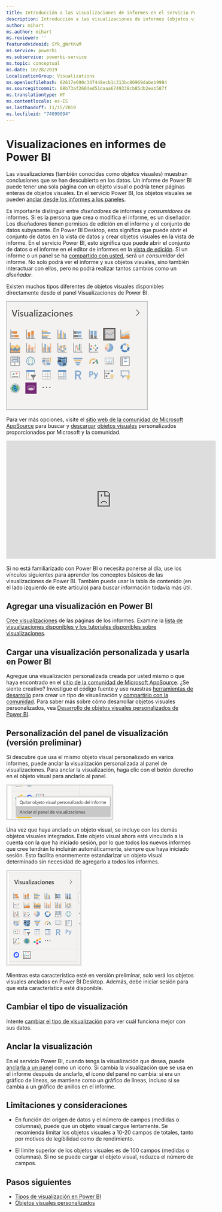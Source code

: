 ```yaml
---
title: Introducción a las visualizaciones de informes en el servicio Power BI y en Power BI Desktop
description: Introducción a las visualizaciones de informes (objetos visuales) en Microsoft Power BI.
author: mihart
ms.author: mihart
ms.reviewer: ''
featuredvideoid: SYk_gWrtKvM
ms.service: powerbi
ms.subservice: powerbi-service
ms.topic: conceptual
ms.date: 10/28/2019
LocalizationGroup: Visualizations
ms.openlocfilehash: 02617e690c347448ecb1c313bc86969dabeb9984
ms.sourcegitcommit: 08b73af260ded51daaa6749338cb85db2eab587f
ms.translationtype: HT
ms.contentlocale: es-ES
ms.lasthandoff: 11/15/2019
ms.locfileid: "74099094"
---
```

# <a name="visualizations-in-power-bi-reports"></a>Visualizaciones en informes de Power BI

Las visualizaciones (también conocidas como objetos visuales) muestran conclusiones que se han descubierto en los datos. Un informe de Power BI puede tener una sola página con un objeto visual o podría tener páginas enteras de objetos visuales. En el servicio Power BI, los objetos visuales se pueden [anclar desde los informes a los paneles](../service-dashboard-pin-tile-from-report.md).

Es importante distinguir entre *diseñadores* de informes y *consumidores* de informes.  Si es la persona que crea o modifica el informe, es un diseñador.  Los diseñadores tienen permisos de edición en el informe y el conjunto de datos subyacente. En Power BI Desktop, esto significa que puede abrir el conjunto de datos en la vista de datos y crear objetos visuales en la vista de informe. En el servicio Power BI, esto significa que puede abrir el conjunto de datos o el informe en el editor de informes en la [vista de edición](../consumer/end-user-reading-view.md). Si un informe o un panel se ha [compartido con usted](../consumer/end-user-shared-with-me.md), será un *consumidor* del informe. No solo podrá ver el informe y sus objetos visuales, sino también interactuar con ellos, pero no podrá realizar tantos cambios como un *diseñador*.

Existen muchos tipos diferentes de objetos visuales disponibles directamente desde el panel Visualizaciones de Power BI.

![panel con iconos para cada tipo de visualización](media/power-bi-report-visualizations/power-bi-icons.png)

Para ver más opciones, visite el [sitio web de la comunidad de Microsoft AppSource](https://appsource.microsoft.com) para buscar y [descargar](https://appsource.microsoft.com/marketplace/apps?page=1&product=power-bi-visuals) [objetos visuales](../developer/visuals/custom-visual-develop-tutorial.md) personalizados proporcionados por Microsoft y la comunidad.

<iframe width="560" height="315" src="https://www.youtube.com/embed/SYk_gWrtKvM?list=PL1N57mwBHtN0JFoKSR0n-tBkUJHeMP2cP" frameborder="0" allowfullscreen></iframe>


Si no está familiarizado con Power BI o necesita ponerse al día, use los vínculos siguientes para aprender los conceptos básicos de las visualizaciones de Power BI.  También puede usar la tabla de contenido (en el lado izquierdo de este artículo) para buscar información todavía más útil.

## <a name="add-a-visualization-in-power-bi"></a>Agregar una visualización en Power BI

[Cree visualizaciones](power-bi-report-add-visualizations-i.md) de las páginas de los informes. Examine la [lista de visualizaciones disponibles y los tutoriales disponibles sobre visualizaciones](power-bi-visualization-types-for-reports-and-q-and-a.md). 

## <a name="upload-a-custom-visualization-and-use-it-in-power-bi"></a>Cargar una visualización personalizada y usarla en Power BI

Agregue una visualización personalizada creada por usted mismo o que haya encontrado en el [sitio de la comunidad de Microsoft AppSource](https://appsource.microsoft.com/marketplace/apps?product=power-bi-visuals). ¿Se siente creativo? Investigue el código fuente y use nuestras [herramientas de desarrollo](../developer/visuals/custom-visual-develop-tutorial.md) para crear un tipo de visualización y [compartirlo con la comunidad](../developer/office-store.md). Para saber más sobre cómo desarrollar objetos visuales personalizados, vea [Desarrollo de objetos visuales personalizados de Power BI](../developer/visuals/custom-visual-develop-tutorial.md).

## <a name="personalize-your-visualization-pane-preview"></a>Personalización del panel de visualización (versión preliminar)

Si descubre que usa el mismo objeto visual personalizado en varios informes, puede anclar la visualización personalizada al panel de visualizaciones. Para anclar la visualización, haga clic con el botón derecho en el objeto visual para anclarlo al panel.

![Anclar al panel de visualizaciones](media/power-bi-report-visualizations/power-bi-pin-custom-visual-option.png)

Una vez que haya anclado un objeto visual, se incluye con los demás objetos visuales integrados. Este objeto visual ahora está vinculado a la cuenta con la que ha iniciado sesión, por lo que todos los nuevos informes que cree tendrán lo incluirán automáticamente, siempre que haya iniciado sesión. Esto facilita enormemente estandarizar un objeto visual determinado sin necesidad de agregarlo a todos los informes.

![Panel de visualización personalizado](media/power-bi-report-visualizations/power-bi-personalized-visualization-pane.png)

Mientras esta característica esté en versión preliminar, solo verá los objetos visuales anclados en Power BI Desktop. Además, debe iniciar sesión para que esta característica esté disponible.

## <a name="change-the-visualization-type"></a>Cambiar el tipo de visualización

Intente [cambiar el tipo de visualización](power-bi-report-change-visualization-type.md) para ver cuál funciona mejor con sus datos.

## <a name="pin-the-visualization"></a>Anclar la visualización

En el servicio Power BI, cuando tenga la visualización que desea, puede [anclarla a un panel](../service-dashboard-pin-tile-from-report.md) como un icono. Si cambia la visualización que se usa en el informe después de anclarlo, el icono del panel no cambia: si era un gráfico de líneas, se mantiene como un gráfico de líneas, incluso si se cambia a un gráfico de anillos en el informe.

## <a name="limitations-and-considerations"></a>Limitaciones y consideraciones
- En función del origen de datos y el número de campos (medidas o columnas), puede que un objeto visual cargue lentamente.  Se recomienda limitar los objetos visuales a 10-20 campos de totales, tanto por motivos de legibilidad como de rendimiento. 

- El límite superior de los objetos visuales es de 100 campos (medidas o columnas). Si no se puede cargar el objeto visual, reduzca el número de campos.   

## <a name="next-steps"></a>Pasos siguientes

* [Tipos de visualización en Power BI](power-bi-visualization-types-for-reports-and-q-and-a.md)
* [Objetos visuales personalizados](../developer/power-bi-custom-visuals.md)
